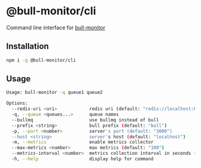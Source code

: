 # @bull-monitor/cli

Command line interface for [bull-monitor](https://github.com/s-r-x/bull-monitor)

## Installation

```sh
npm i -g @bull-monitor/cli
```

## Usage

```sh
Usage: bull-monitor -q queue1 queue2

Options:
  --redis-uri <uri>            redis uri (default: "redis://localhost:6379")
  -q, --queue <queues...>      queue names
  --bullmq                     use bullmq instead of bull
  --prefix <string>            bull prefix (default: "bull")
  -p, --port <number>          server's port (default: "3000")
  --host <string>              server's host (default: "localhost")
  -m, --metrics                enable metrics collector
  --max-metrics <number>       max metrics (default: "100")
  --metrics-interval <number>  metrics collection interval in seconds (default: "3600")
  -h, --help                   display help for command

```
